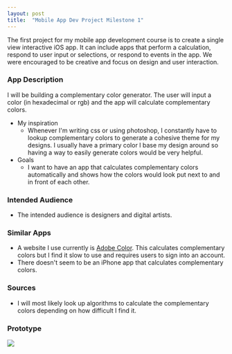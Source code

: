 ```yaml
---
layout: post
title:  "Mobile App Dev Project Milestone 1"
---
```


The first project for my mobile app development course is to create a single view interactive iOS app. It can include apps that perform a calculation, respond to user input or selections, or respond to events in the app. We were encouraged to be creative and focus on design and user interaction.

### App Description
I will be building a complementary color generator. The user will input a color (in hexadecimal or rgb) and the app will calculate complementary colors. 
* My inspiration
    * Whenever I'm writing css or using photoshop, I constantly have to lookup complementary colors to generate a cohesive theme for my designs. I usually have a primary color I base my design around so having a way to easily generate colors would be very helpful.
* Goals
    * I want to have an app that calculates complementary colors automatically and shows how the colors would look put next to and in front of each other.

### Intended Audience
* The intended audience is designers and digital artists. 

### Similar Apps
* A website I use currently is [Adobe Color](https://color.adobe.com/). This calculates complementary colors but I find it slow to use and requires users to sign into an account.
* There doesn't seem to be an iPhone app that calculates complementary colors.

### Sources
* I will most likely look up algorithms to calculate the complementary colors depending on how difficult I find it. 

### Prototype
![](../../../img/project1paperprototype.jpg)
